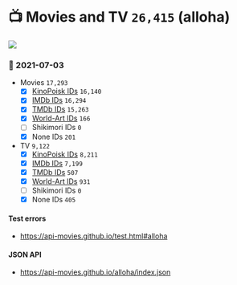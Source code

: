# :tv: Movies and TV `26,415` (alloha)

<a href="https://API-Movies.github.io"><img src="https://API-Movies.github.io/banner.png?cache"></a>

### :date: 2021-07-03
- Movies `17,293`
  - [x] <a href="https://API-Movies.github.io/alloha/movie_kinopoisk_ids.json">KinoPoisk IDs</a> `16,140`
  - [x] <a href="https://API-Movies.github.io/alloha/movie_imdb_ids.json">IMDb IDs</a> `16,294`
  - [x] <a href="https://API-Movies.github.io/alloha/movie_tmdb_ids.json">TMDb IDs</a> `15,263`
  - [x] <a href="https://API-Movies.github.io/alloha/movie_world_art_ids.json">World-Art IDs</a> `166`
  - [ ] Shikimori IDs `0`
  - [x] None IDs `201`
- TV `9,122`
  - [x] <a href="https://API-Movies.github.io/alloha/tv_kinopoisk_ids.json">KinoPoisk IDs</a> `8,211`
  - [x] <a href="https://API-Movies.github.io/alloha/tv_imdb_ids.json">IMDb IDs</a> `7,199`
  - [x] <a href="https://API-Movies.github.io/alloha/tv_tmdb_ids.json">TMDb IDs</a> `507`
  - [x] <a href="https://API-Movies.github.io/alloha/tv_world_art_ids.json">World-Art IDs</a> `931`
  - [ ] Shikimori IDs `0`
  - [x] None IDs `405`
#### Test errors
- <a href='https://api-movies.github.io/test.html#alloha'>https://api-movies.github.io/test.html#alloha</a>
#### JSON API
- <a href='https://api-movies.github.io/alloha/index.json'>https://api-movies.github.io/alloha/index.json</a>
